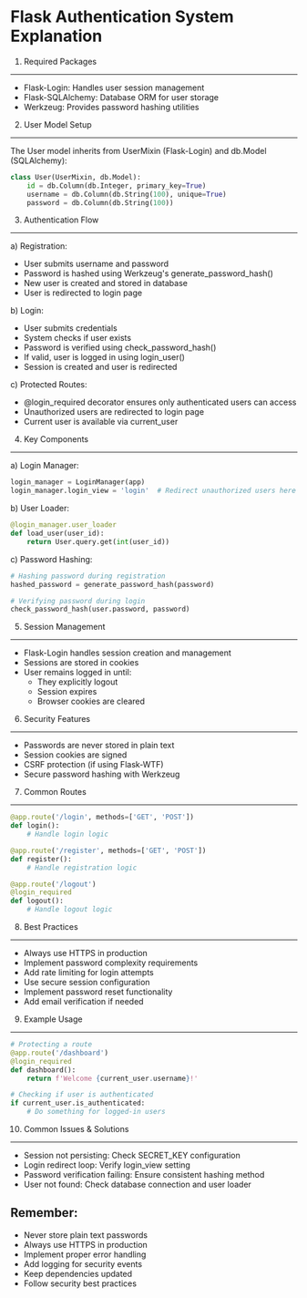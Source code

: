 Flask Authentication System Explanation
=====================================

1. Required Packages
-------------------
- Flask-Login: Handles user session management
- Flask-SQLAlchemy: Database ORM for user storage
- Werkzeug: Provides password hashing utilities

2. User Model Setup
------------------
The User model inherits from UserMixin (Flask-Login) and db.Model (SQLAlchemy):
```python
class User(UserMixin, db.Model):
    id = db.Column(db.Integer, primary_key=True)
    username = db.Column(db.String(100), unique=True)
    password = db.Column(db.String(100))
```

3. Authentication Flow
---------------------
a) Registration:
   - User submits username and password
   - Password is hashed using Werkzeug's generate_password_hash()
   - New user is created and stored in database
   - User is redirected to login page

b) Login:
   - User submits credentials
   - System checks if user exists
   - Password is verified using check_password_hash()
   - If valid, user is logged in using login_user()
   - Session is created and user is redirected

c) Protected Routes:
   - @login_required decorator ensures only authenticated users can access
   - Unauthorized users are redirected to login page
   - Current user is available via current_user

4. Key Components
----------------
a) Login Manager:
```python
login_manager = LoginManager(app)
login_manager.login_view = 'login'  # Redirect unauthorized users here
```

b) User Loader:
```python
@login_manager.user_loader
def load_user(user_id):
    return User.query.get(int(user_id))
```

c) Password Hashing:
```python
# Hashing password during registration
hashed_password = generate_password_hash(password)

# Verifying password during login
check_password_hash(user.password, password)
```

5. Session Management
--------------------
- Flask-Login handles session creation and management
- Sessions are stored in cookies
- User remains logged in until:
  * They explicitly logout
  * Session expires
  * Browser cookies are cleared

6. Security Features
-------------------
- Passwords are never stored in plain text
- Session cookies are signed
- CSRF protection (if using Flask-WTF)
- Secure password hashing with Werkzeug

7. Common Routes
---------------
```python
@app.route('/login', methods=['GET', 'POST'])
def login():
    # Handle login logic

@app.route('/register', methods=['GET', 'POST'])
def register():
    # Handle registration logic

@app.route('/logout')
@login_required
def logout():
    # Handle logout logic
```

8. Best Practices
----------------
- Always use HTTPS in production
- Implement password complexity requirements
- Add rate limiting for login attempts
- Use secure session configuration
- Implement password reset functionality
- Add email verification if needed

9. Example Usage
---------------
```python
# Protecting a route
@app.route('/dashboard')
@login_required
def dashboard():
    return f'Welcome {current_user.username}!'

# Checking if user is authenticated
if current_user.is_authenticated:
    # Do something for logged-in users
```

10. Common Issues & Solutions
---------------------------
- Session not persisting: Check SECRET_KEY configuration
- Login redirect loop: Verify login_view setting
- Password verification failing: Ensure consistent hashing method
- User not found: Check database connection and user loader

Remember:
--------
- Never store plain text passwords
- Always use HTTPS in production
- Implement proper error handling
- Add logging for security events
- Keep dependencies updated
- Follow security best practices 